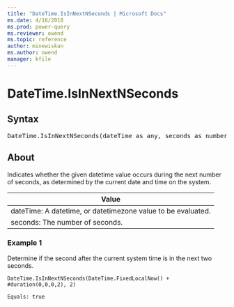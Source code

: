 ```yaml
---
title: "DateTime.IsInNextNSeconds | Microsoft Docs"
ms.date: 4/16/2018
ms.prod: power-query
ms.reviewer: owend
ms.topic: reference
author: minewiskan
ms.author: owend
manager: kfile
---
```

# DateTime.IsInNextNSeconds

## Syntax

<pre>
DateTime.IsInNextNSeconds(dateTime as any, seconds as number) as nullable logical  
</pre>

## About  
Indicates whether the given datetime value occurs during the next number of seconds, as determined by the current date and time on the system.  
  
|Value|  
|---------|  
|dateTime: A datetime, or datetimezone value to be evaluated.|  
|seconds: The number of seconds.|  
  
### Example 1  
Determine if the second after the current system time is in the next two seconds.  
  
```powerquery-m
DateTime.IsInNextNSeconds(DateTime.FixedLocalNow() + #duration(0,0,0,2), 2)  
```  
  
```powerquery-m
Equals: true  
```  
